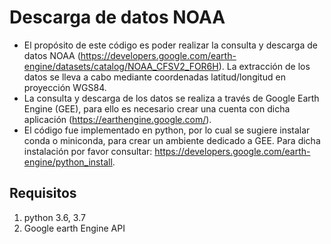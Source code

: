 # Descarga de datos NOAA 

* El propósito de este código es poder realizar la consulta y descarga de datos NOAA (https://developers.google.com/earth-engine/datasets/catalog/NOAA_CFSV2_FOR6H). La extracción de los datos se lleva a cabo mediante coordenadas latitud/longitud en proyección WGS84.  
* La consulta y descarga de los datos se realiza a través de Google Earth Engine (GEE), para ello es necesario crear una cuenta con dicha aplicación (https://earthengine.google.com/).
* El código fue implementado en python, por lo cual se sugiere instalar conda o miniconda, para crear un ambiente dedicado a GEE. Para dicha instalación por favor consultar: https://developers.google.com/earth-engine/python_install.

## Requisitos

  1. python 3.6, 3.7
  2. Google earth Engine API
 
